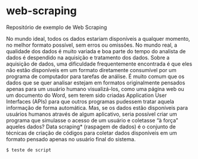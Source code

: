 # web-scraping
Repositório de exemplo de Web Scraping

No mundo ideal, todos os dados estariam disponíveis a qualquer momento, no melhor formato possível, sem erros ou omissões. No mundo real, a qualidade dos dados é muito variada e boa parte do tempo do analista de dados é despendido na aquisição e tratamento dos dados.
Sobre a aquisição de dados, uma dificuldade frequentemente encontrada é que eles não estão disponíveis em um formato diretamente consumível por um programa de computador para tarefas de análise. É muito comum que os dados que se quer analisar estejam em formatos originalmente pensados apenas para um usuário humano visualizá-los, como uma página web ou um documento do Word, sem terem sido criadas Application User Interfaces (APIs) para que outros programas pudessem tratar aquela informação de forma automática.
Mas, se os dados estão disponíveis para usuários humanos através de algum aplicativo, seria possível criar um programa que simulasse o acesso de um usuário e coletasse “à força” aqueles dados?
Data scraping* (raspagem de dados) é o conjunto de técnicas de criação de códigos para coletar dados disponíveis em um formato pensado apenas no usuário final do sistema.


```sh
$ teste de script
```